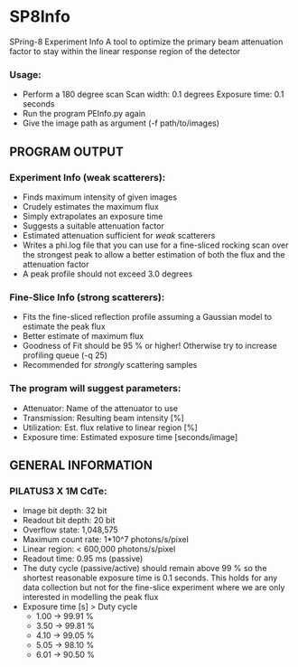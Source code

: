 # SP8Info

SPring-8 Experiment Info
A tool to optimize the primary beam attenuation factor to
stay within the linear response region of the detector

### Usage:
 - Perform a 180 degree scan
   Scan width: 0.1 degrees
   Exposure time: 0.1 seconds
 - Run the program PEInfo.py again
 - Give the image path as argument (-f path/to/images)

## PROGRAM OUTPUT

### Experiment Info (weak scatterers):
 - Finds maximum intensity of given images
 - Crudely estimates the maximum flux
 - Simply extrapolates an exposure time
 - Suggests a suitable attenuation factor
 - Estimated attenuation sufficient for *weak* scatterers
 - Writes a phi.log file that you can use for a fine-sliced
   rocking scan over the strongest peak to allow a better
   estimation of both the flux and the attenuation factor
 - A peak profile should not exceed 3.0 degrees

### Fine-Slice Info (strong scatterers):
 - Fits the fine-sliced reflection profile assuming a
   Gaussian model to estimate the peak flux
 - Better estimate of maximum flux
 - Goodness of Fit should be 95 % or higher!
   Otherwise try to increase profiling queue (-q 25)
 - Recommended for *strongly* scattering samples
 
### The program will suggest parameters:
 - Attenuator:    Name of the attenuator to use
 - Transmission:  Resulting beam intensity [%]
 - Utilization:   Est. flux relative to linear region [%]
 - Exposure time: Estimated exposure time [seconds/image]

## GENERAL INFORMATION

### PILATUS3 X 1M CdTe:
 - Image bit depth:    32 bit
 - Readout bit depth:  20 bit
 - Overflow state:     1,048,575
 - Maximum count rate: 1*10^7 photons/s/pixel
 - Linear region:      < 600,000 photons/s/pixel
 - Readout time:       0.95 ms (passive)
 - The duty cycle (passive/active) should remain above 99 %
   so the shortest reasonable exposure time is 0.1 seconds.
   This holds for any data collection but not for the
   fine-slice experiment where we are only interested in
   modelling the peak flux
 - Exposure time [s] > Duty cycle
   - 1.00 -> 99.91 %
   - 3.50 -> 99.81 %
   - 4.10 -> 99.05 %
   - 5.05 -> 98.10 %
   - 6.01 -> 90.50 %
